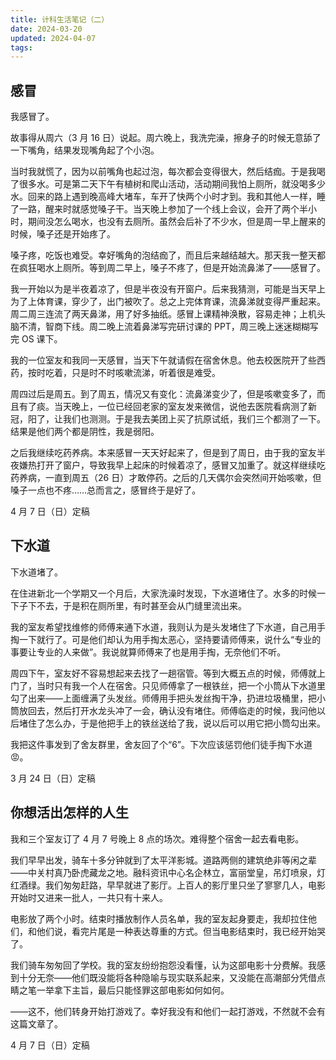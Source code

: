 ```yaml
---
title: 计科生活笔记（二）
date: 2024-03-20
updated: 2024-04-07
tags:
---
```

## 感冒
我感冒了。

故事得从周六（3 月 16 日）说起。周六晚上，我洗完澡，擦身子的时候无意舔了一下嘴角，结果发现嘴角起了个小泡。

当时我就慌了，因为以前嘴角也起过泡，每次都会变得很大，然后结痂。于是我喝了很多水。可是第二天下午有植树和爬山活动，活动期间我怕上厕所，就没喝多少水。回来的路上遇到晚高峰大堵车，车开了快两个小时才到。我和其他人一样，睡了一路，醒来时就感觉嗓子干。当天晚上参加了一个线上会议，会开了两个半小时，期间没怎么喝水，也没有去厕所。虽然会后补了不少水，但是周一早上醒来的时候，嗓子还是开始疼了。

嗓子疼，吃饭也难受。幸好嘴角的泡结痂了，而且后来越结越大。那天我一整天都在疯狂喝水上厕所。等到周二早上，嗓子不疼了，但是开始流鼻涕了——感冒了。

我一开始以为是半夜着凉了，但是半夜没有开窗户。后来我猜测，可能是当天早上为了上体育课，穿少了，出门被吹了。总之上完体育课，流鼻涕就变得严重起来。周二周三连流了两天鼻涕，用了好多抽纸。感冒上课精神涣散，容易走神；上机头脑不清，智商下线。周二晚上流着鼻涕写完研讨课的 PPT，周三晚上迷迷糊糊写完 OS 课下。

我的一位室友和我同一天感冒，当天下午就请假在宿舍休息。他去校医院开了些西药，按时吃着，只是时不时咳嗽流涕，听着很是难受。

周四过后是周五。到了周五，情况又有变化：流鼻涕变少了，但是咳嗽变多了，而且有了痰。当天晚上，一位已经回老家的室友发来微信，说他去医院看病测了新冠，阳了，让我们也测测。于是我去美团上买了抗原试纸，我们三个都测了一下。结果是他们两个都是阴性，我是弱阳。

之后我继续吃药养病。本来感冒一天天好起来了，但是到了周日，由于我的室友半夜嫌热打开了窗户，导致我早上起床的时候着凉了，感冒又加重了。就这样继续吃药养病，一直到周五（26 日）才敢停药。之后的几天偶尔会突然间开始咳嗽，但嗓子一点也不疼……总而言之，感冒终于是好了。

4 月 7 日（日）定稿

## 下水道
下水道堵了。

在住进新北一个学期又一个月后，大家洗澡时发现，下水道堵住了。水多的时候一下子下不去，于是积在厕所里，有时甚至会从门缝里流出来。

我的室友希望找维修的师傅来通下水道，我则认为是头发堵住了下水道，自己用手掏一下就行了。可是他们却认为用手掏太恶心，坚持要请师傅来，说什么“专业的事要让专业的人来做”。我说就算师傅来了也是用手掏，无奈他们不听。

周四下午，室友好不容易想起来去找了一趟宿管。等到大概五点的时候，师傅就上门了，当时只有我一个人在宿舍。只见师傅拿了一根铁丝，把一个小筒从下水道里勾了出来——上面缠满了头发丝。师傅用手把头发丝掏干净，扔进垃圾桶里，把小筒放回去，然后打开水龙头冲了一会，确认没有堵住。师傅临走的时候，我问他以后堵住了怎么办，于是他把手上的铁丝送给了我，说以后可以用它把小筒勾出来。

我把这件事发到了舍友群里，舍友回了个“6”。下次应该惩罚他们徒手掏下水道:rage:。

3 月 24 日（日）定稿

## 你想活出怎样的人生
我和三个室友订了 4 月 7 号晚上 8 点的场次。难得整个宿舍一起去看电影。

我们早早出发，骑车十多分钟就到了太平洋影城。道路两侧的建筑绝非等闲之辈——中关村真乃卧虎藏龙之地。融科资讯中心名企林立，富丽堂皇，吊灯喷泉，灯红酒绿。我们匆匆赶路，早早就进了影厅。上百人的影厅里只坐了寥寥几人，电影开始时又进来一批人，一共只有十来人。

电影放了两个小时。结束时播放制作人员名单，我的室友起身要走，我却拉住他们，和他们说，看完片尾是一种表达尊重的方式。但当电影结束时，我已经开始哭了。

我们骑车匆匆回了学校。我的室友纷纷抱怨没看懂，认为这部电影十分费解。我感到十分无奈——他们既没能将各种隐喻与现实联系起来，又没能在高潮部分凭借点睛之笔一举拿下主旨，最后只能怪罪这部电影如何如何。

——这不，他们转身开始打游戏了。幸好我没有和他们一起打游戏，不然就不会有这篇文章了。

4 月 7 日（日）定稿
